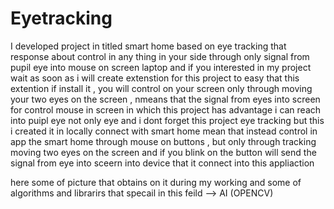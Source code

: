 # Eyetracking
I developed project in titled smart home based on eye tracking that response about control in any thing in your side through only signal from pupil eye into mouse on screen laptop and if you interested in my project wait as soon as i will create extenstion for this project to easy that this extention if install it , you will control on your screen only through moving your two eyes on the screen , nmeans that the signal from eyes into screen for control mouse in screen 
in which this project has advantage i can reach into puipl eye not only eye 
and i dont forget this project eye tracking but this i created it in locally connect with smart home 
mean that instead control in app the smart home through mouse on buttons , but only through tracking moving two eyes on the screen and if you blink on the button will send the signal from eye into sceern into device that it connect into this appliaction 


here some of picture that obtains on it during my working and some of algorithms and librarirs that specail in this feild --> AI (OPENCV)
